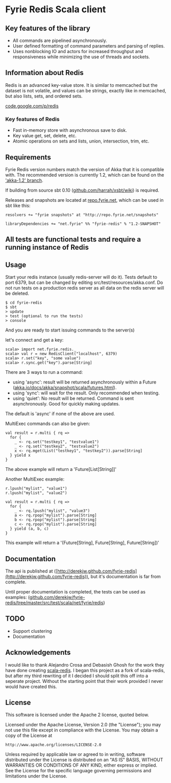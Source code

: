 # Fyrie Redis Scala client

## Key features of the library

- All commands are pipelined asynchronously.
- User defined formatting of command parameters and parsing of replies.
- Uses nonblocking IO and actors for increased throughput and responsiveness while minimizing the use of threads and sockets.

## Information about Redis

Redis is an advanced key-value store. It is similar to memcached but the dataset is not volatile, and values can be strings, exactly like in memcached, but also lists, sets, and ordered sets.

[code.google.com/p/redis](http://code.google.com/p/redis/)

### Key features of Redis

- Fast in-memory store with asynchronous save to disk.
- Key value get, set, delete, etc.
- Atomic operations on sets and lists, union, intersection, trim, etc.

## Requirements

Fyrie Redis version numbers match the version of Akka that it is compatible with. The recommended version is currently 1.2, which can be found on the ['akka-1.2' branch](https://github.com/derekjw/fyrie-redis/tree/akka-1.2).

If building from source sbt 0.10 ([github.com/harrah/xsbt/wiki](https://github.com/harrah/xsbt/wiki)) is required.

Releases and snapshots are located at [repo.fyrie.net](http://repo.fyrie.net), which can be used in sbt like this:

    resolvers += "fyrie snapshots" at "http://repo.fyrie.net/snapshots"
    
    libraryDependencies += "net.fyrie" %% "fyrie-redis" % "1.2-SNAPSHOT"

## All tests are functional tests and require a running instance of Redis

## Usage

Start your redis instance (usually redis-server will do it). Tests default to port 6379, but can be changed by editing src/test/resources/akka.conf. Do not run tests on a production redis server as all data on the redis server will be deleted.

    $ cd fyrie-redis
    $ sbt
    > update
    > test (optional to run the tests)
    > console

And you are ready to start issuing commands to the server(s)

let's connect and get a key:

    scala> import net.fyrie.redis._
    scala> val r = new RedisClient("localhost", 6379)
    scala> r.set("key", "some value")
    scala> r.sync.get("key").parse[String]

There are 3 ways to run a command:

- using 'async': result will be returned asynchronously within a Future ([akka.io/docs/akka/snapshot/scala/futures.html](http://akka.io/docs/akka/snapshot/scala/futures.html)).
- using 'sync': will wait for the result. Only recommended when testing.
- using 'quiet': No result will be returned. Command is sent asynchronously. Good for quickly making updates.

The default is 'async' if none of the above are used.

MultiExec commands can also be given:

    val result = r.multi { rq =>
      for {
        _ <- rq.set("testkey1", "testvalue1")
        _ <- rq.set("testkey2", "testvalue2")
        x <- rq.mget(List("testkey1", "testkey2")).parse[String]
      } yield x
    }

The above example will return a 'Future[List[String]]'

Another MultiExec example:

    r.lpush("mylist", "value1")
    r.lpush("mylist", "value2")

    val result = r.multi { rq =>
      for {
        _ <- rq.lpush("mylist", "value3")
        a <- rq.rpop("mylist").parse[String]
        b <- rq.rpop("mylist").parse[String]
        c <- rq.rpop("mylist").parse[String]
      } yield (a, b, c)
    }

This example will return a '(Future[String], Future[String], Future[String])'

## Documentation

The api is published at ([http://derekjw.github.com/fyrie-redis](http://derekjw.github.com/fyrie-redis)), but it's documentation is far from complete.

Until proper documentation is completed, the tests can be used as examples: ([github.com/derekjw/fyrie-redis/tree/master/src/test/scala/net/fyrie/redis](https://github.com/derekjw/fyrie-redis/tree/master/src/test/scala/net/fyrie/redis))

## TODO

- Support clustering
- Documentation

## Acknowledgements

I would like to thank Alejandro Crosa and Debasish Ghosh for the work they have done creating [scala-redis](http://github.com/debasishg/scala-redis). I began this project as a fork of scala-redis, but after my third rewriting of it I decided I should split this off into a seperate project. Without the starting point that their work provided I never would have created this.

## License

This software is licensed under the Apache 2 license, quoted below.

Licensed under the Apache License, Version 2.0 (the "License"); you may not
use this file except in compliance with the License. You may obtain a copy of
the License at

    http://www.apache.org/licenses/LICENSE-2.0

Unless required by applicable law or agreed to in writing, software
distributed under the License is distributed on an "AS IS" BASIS, WITHOUT
WARRANTIES OR CONDITIONS OF ANY KIND, either express or implied. See the
License for the specific language governing permissions and limitations under
the License.

